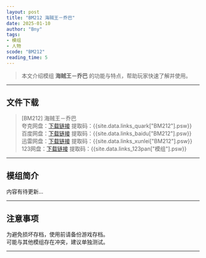 ```yaml
---
layout: post
title: "BM212 海贼王－乔巴"
date: 2025-01-10
author: "Bny"
tags: 
- 模组
- 人物
scode: "BM212"
reading_time: 5
---
```


> 本文介绍模组 **海贼王－乔巴** 的功能与特点，帮助玩家快速了解并使用。

---

## 文件下载

> [BM212] 海贼王－乔巴  
夸克网盘：[下载链接]({{site.data.links_quark["BM212"].url}}) 提取码：{{site.data.links_quark["BM212"].psw}}  
百度网盘：[下载链接]({{site.data.links_baidu["BM212"].url}}) 提取码：{{site.data.links_baidu["BM212"].psw}}  
迅雷网盘：[下载链接]({{site.data.links_xunlei["BM212"].url}}) 提取码：{{site.data.links_xunlei["BM212"].psw}}  
123网盘：[下载链接]({{site.data.links_123pan["模组"].url}}) 提取码：{{site.data.links_123pan["模组"].psw}}  

---

## 模组简介

>  
内容有待更新...  

---

## 注意事项

>  
为避免损坏存档，使用前请备份游戏存档。  
可能与其他模组存在冲突，建议单独测试。  

---

